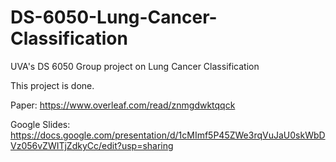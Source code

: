 # DS-6050-Lung-Cancer-Classification
UVA's DS 6050 Group project on Lung Cancer Classification

This project is done.

Paper: https://www.overleaf.com/read/znmgdwktqqck

Google Slides: https://docs.google.com/presentation/d/1cMImf5P45ZWe3rqVuJaU0skWbDVz056vZWITjZdkyCc/edit?usp=sharing
